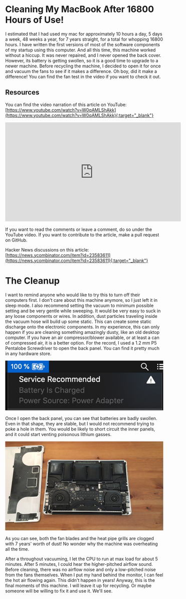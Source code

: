 # Cleaning My MacBook After 16800 Hours of Use!
I estimated that I had used my mac for approximately 10 hours a day, 5 days a week, 48 weeks a year, for 7 years straight, for a total for whopping 16800 hours. I have written the first versions of most of the software components of my startup using this computer. And all this time, this machine worked without a hiccup. It was never repaired, and I never opened the back cover. However, its battery is getting swollen, so it is a good time to upgrade to a newer machine. Before recycling the machine, I decided to open it for once and vacuum the fans to see if it makes a difference. Oh boy, did it make a difference! You can find the fan test in the video if you want to check it out.

## Resources
You can find the video narration of this article on YouTube: [https://www.youtube.com/watch?v=W0qAMLShAkk](https://www.youtube.com/watch?v=W0qAMLShAkk){:target="_blank"}

<iframe width="560" height="315" src="https://www.youtube.com/embed/W0qAMLShAkk" frameborder="0" allow="accelerometer; autoplay; encrypted-media; gyroscope; picture-in-picture" allowfullscreen></iframe>

If you want to read the comments or leave a comment, do so under the YouTube video. If you want to contribute to the article, make a pull request on GitHub.

Hacker News discussions on this article: [https://news.ycombinator.com/item?id=23583611](https://news.ycombinator.com/item?id=23583611){:target="_blank"}

# The Cleanup
I want to remind anyone who would like to try this to turn off their computers first. I don't care about this machine anymore, so I just left it in sleep mode. I also recommend setting the vacuum to minimum possible setting and be very gentle while sweeping. It would be very easy to suck in any loose components or wires. In addition, dust particles traveling inside the vacuum hose will build up some static. This can create some static discharge onto the electronic components. In my experience, this can only happen if you are cleaning something amazingly dusty, like an old desktop computer. If you have an air compressor/blower available, or at least a can of compressed air, it is a better option. For the record, I used a 1.2 mm P5 Pentalobe Screwdriver to open the back panel. You can find it pretty much in any hardware store.

![MacBook Pro Open Back](media/macbook_battery_service_recommended.jpg)

Once I open the back panel, you can see that batteries are badly swollen. Even in that shape, they are stable, but I would not recommend trying to poke a hole in them. You would be likely to short circuit the inner panels, and it could start venting poisonous lithium gasses.

![MacBook Pro Open Back](media/macbook_pro_open_back.jpg)

As you can see, both the fan blades and the heat pipe grills are clogged with 7 years' worth of dust! No wonder why the machine was overheating all the time.

After a throughout vacuuming, I let the CPU to run at max load for about 5 minutes. After 5 minutes, I could hear the higher-pitched airflow sound. Before cleaning, there was no airflow noise and only a low-pitched noise from the fans themselves. When I put my hand behind the monitor, I can feel the hot air flowing again. This didn't happen in years! Anyway, this is the final moments of this machine. I will leave it up for recycling. Or maybe someone will be willing to fix it and use it. We'll see.
